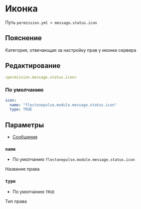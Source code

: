 # Иконка
Путь `permission.yml > message.status.icon`

## Пояснение
Категория, отвечающая за настройку прав у иконки сервера

## Редактирование
```yaml
<permission.message.status.icon>
```

### По умолчанию
```yaml
icon:
  name: "flectonepulse.module.message.status.icon"
  type: TRUE
```

## Параметры

- [Сообщения](/ru/message/status/icon/)

### `name`
- По умолчанию `flectonepulse.module.message.status.icon`

Название права

### `type`
- По умолчанию `TRUE`

Тип права

<!--@include: @/ru/parts/permission.md-->

